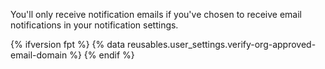 You'll only receive notification emails if you've chosen to receive email notifications in your notification settings.	

{% ifversion fpt %}
{% data reusables.user_settings.verify-org-approved-email-domain %}
{% endif %}
